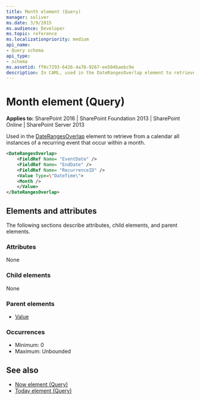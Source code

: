 ```yaml
---
title: Month element (Query)
manager: soliver
ms.date: 3/9/2015
ms.audience: Developer
ms.topic: reference
ms.localizationpriority: medium
api_name:
- Query schema
api_type:
- schema
ms.assetid: ff0c7293-6426-4a70-9267-ee504baebc9e
description: In CAML, used in the DateRangesOverlap element to retrieve from a calendar all instances of a recurring event that occur within a month.
---
```


# Month element (Query)

**Applies to:** SharePoint 2016 | SharePoint Foundation 2013 | SharePoint Online | SharePoint Server 2013

Used in the [DateRangesOverlap](daterangesoverlap-element-query.md) element to retrieve from a calendar all instances of a recurring event that occur within a month.

```XML
<DateRangesOverlap>
    <FieldRef Name= "EventDate" />
    <FieldRef Name= "EndDate" />
    <FieldRef Name= "RecurrenceID" />
    <Value Type=\"DateTime\">
    <Month />
    </Value>
</DateRangesOverlap>
```

## Elements and attributes

The following sections describe attributes, child elements, and parent elements.

### Attributes

None

### Child elements

None

### Parent elements

- [Value](value-element-query.md)

### Occurrences

- Minimum: 0
- Maximum: Unbounded

## See also

- [Now element (Query)](now-element-query.md)
- [Today element (Query)](today-element-query.md)
